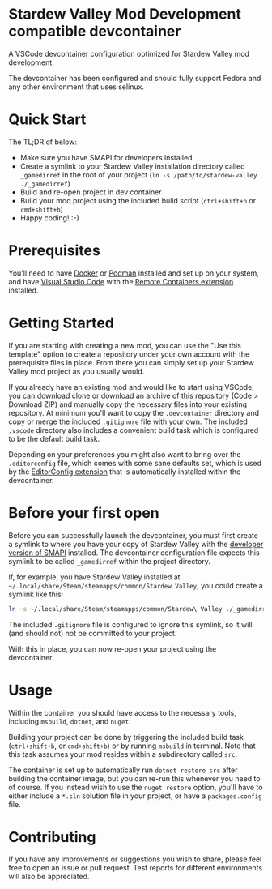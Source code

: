 # Stardew Valley Mod Development compatible devcontainer

A VSCode devcontainer configuration optimized for Stardew Valley mod development. 

The devcontainer has been configured and should fully support Fedora and any other environment that uses selinux.

# Quick Start

The TL;DR of below:

- Make sure you have SMAPI for developers installed
- Create a symlink to your Stardew Valley installation directory called `_gamedirref` in the root of your project (`ln -s /path/to/stardew-valley ./_gamedirref`)
- Build and re-open project in dev container
- Build your mod project using the included build script (`ctrl+shift+b` or `cmd+shift+b`)
- Happy coding! :-)

# Prerequisites

You'll need to have [Docker](https://www.docker.com/) or [Podman](https://podman.io/) installed and set up on your system, and have [Visual Studio Code](https://code.visualstudio.com/) with the [Remote Containers extension](https://marketplace.visualstudio.com/items?itemName=ms-vscode-remote.remote-containers) installed.

# Getting Started

If you are starting with creating a new mod, you can use the "Use this template" option to create a repository under your own account with the prerequisite files in place. From there you can simply set up your Stardew Valley mod project as you usually would.

If you already have an existing mod and would like to start using VSCode, you can download clone or download an archive of this repository (Code > Download ZIP) and manually copy the necessary files into your existing repository. At minimum you'll want to copy the `.devcontainer` directory and copy or merge the included `.gitignore` file with your own. The included `.vscode` directory also includes a convenient build task which is configured to be the default build task.

Depending on your preferences you might also want to bring over the `.editorconfig` file, which comes with some sane defaults set, which is used by the [EditorConfig extension](https://marketplace.visualstudio.com/items?itemName=EditorConfig.EditorConfig) that is automatically installed within the devcontainer.

# Before your first open

Before you can successfully launch the devcontainer, you must first create a symlink to where you have your copy of Stardew Valley with the [developer version of SMAPI](https://smapi.io/) installed. The devcontainer configuration file expects this symlink to be called `_gamedirref` within the project directory.

If, for example, you have Stardew Valley installed at `~/.local/share/Steam/steamapps/common/Stardew Valley`, you could create a symlink like this:

```bash
ln -s ~/.local/share/Steam/steamapps/common/Stardew\ Valley ./_gamedirref
```

The included `.gitignore` file is configured to ignore this symlink, so it will (and should not) not be committed to your project.

With this in place, you can now re-open your project using the devcontainer.

# Usage

Within the container you should have access to the necessary tools, including `msbuild`, `dotnet`, and `nuget`.

Building your project can be done by triggering the included build task (`ctrl+shift+b`, or `cmd+shift+b`) or by running `msbuild` in terminal. Note that this task assumes your mod resides within a subdirectory called `src`.

The container is set up to automatically run `dotnet restore src` after building the container image, but you can re-run this whenever you need to of course. If you instead wish to use the `nuget restore` option, you'll have to either include a `*.sln` solution file in your project, or have a `packages.config` file.

# Contributing

If you have any improvements or suggestions you wish to share, please feel free to open an issue or pull request. Test reports for different environments will also be appreciated. 

